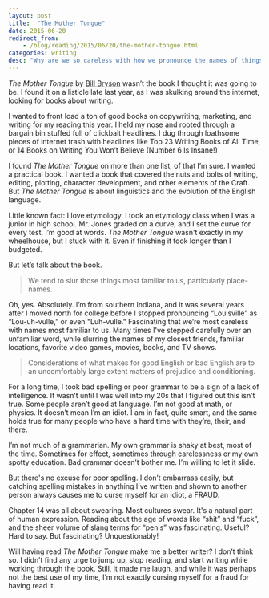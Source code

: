 ```yaml
---
layout: post
title:  "The Mother Tongue"
date: 2015-06-20
redirect_from:
	- /blog/reading/2015/06/20/the-mother-tongue.html
categories: writing
desc: "Why are we so careless with how we pronounce the names of things closest to us? The Mother Tongue is a fascinating dive into the history of the English language."
---
```


*The Mother Tongue* by [Bill Bryson](http://www.billbryson.co.uk/) wasn’t the book I thought it was going to be. I found it on a listicle late last year, as I was skulking around the internet, looking for books about writing.

I wanted to front load a ton of good books on copywriting, marketing, and writing for my reading this year. I held my nose and rooted through a bargain bin stuffed full of clickbait headlines. I dug through loathsome pieces of internet trash with headlines like Top 23 Writing Books of All Time, or 14 Books on Writing You Won’t Believe (Number 6 Is Insane!)

I found *The Mother Tongue* on more than one list, of that I’m sure. I wanted a practical book. I wanted a book that covered the nuts and bolts of writing, editing, plotting, character development, and other elements of the Craft. But *The Mother Tongue* is about linguistics and the evolution of the English language.

Little known fact: I love etymology. I took an etymology class when I was a junior in high school. Mr. Jones graded on a curve, and I set the curve for every test. I’m good at words.  *The Mother Tongue* wasn't exactly in my wheelhouse, but I stuck with it. Even if finishing it took longer than I budgeted.

But let’s talk about the book.

<blockquote>We tend to slur those things most familiar to us, particularly place-names.</blockquote>

Oh, yes. Absolutely. I’m from southern Indiana, and it was several years after I moved north for college before I stopped pronouncing “Louisville” as “Lou-uh-vulle,” or even "Luh-vulle." Fascinating that we’re most careless with names most familiar to us. Many times I've stepped carefully over an unfamiliar word, while slurring the names of my closest friends, familiar locations, favorite video games, movies, books, and TV shows.

<blockquote>Considerations of what makes for good English or bad English are to an uncomfortably large extent matters of prejudice and conditioning.</blockquote>

For a long time, I took bad spelling or poor grammar to be a sign of a lack of intelligence. It wasn’t until I was well into my 20s that I figured out this isn’t true. Some people aren’t good at language. I’m not good at math, or physics. It doesn’t mean I’m an idiot. I am in fact, quite smart, and the same holds true for many people who have a hard time with they’re, their, and there.

I’m not much of a grammarian. My own grammar is shaky at best, most of the time. Sometimes for effect, sometimes through carelessness or my own spotty education. Bad grammar doesn’t bother me. I’m willing to let it slide.

But there's no excuse for poor spelling. I don’t embarrass easily, but catching spelling mistakes in anything I’ve written and shown to another person always causes me to curse myself for an idiot, a FRAUD.

Chapter 14 was all about swearing. Most cultures swear. It's a natural part of human expression. Reading about the age of words like “shit” and “fuck”, and the sheer volume of slang terms for “penis” was fascinating. Useful? Hard to say. But fascinating? Unquestionably!

Will having read *The Mother Tongue* make me a better writer? I don’t think so. I didn’t find any urge to jump up, stop reading, and start writing while working through the book. Still, it made me laugh, and while it was perhaps not the best use of my time, I’m not exactly cursing myself for a fraud for having read it.